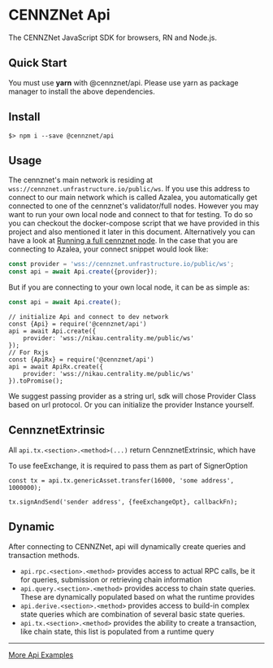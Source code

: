 # CENNZNet Api

The CENNZNet JavaScript SDK for browsers, RN and Node.js.

## Quick Start

You must use **yarn** with @cennznet/api. Please use yarn as package manager to install the above dependencies.

## Install

```
$> npm i --save @cennznet/api
```

## Usage

The cennznet's main network is residing at `wss://cennznet.unfrastructure.io/public/ws`. 
If you use this address to connect to our main network which is called Azalea, you automatically get connected to one of the cennznet's validator/full nodes. 
However you may want to run your own local node and connect to that for testing. To do so you can checkout the docker-compose script that we have provided in this project and also mentioned it later in this document. 
Alternatively you can have a look at [Running a full cennznet node](https://github.com/cennznet/cennznet/wiki/Running-a-Full-Node). 
In the case that you are connecting to Azalea, your connect snippet would look like:
```js
const provider = 'wss://cennznet.unfrastructure.io/public/ws';
const api = await Api.create({provider});
```  
But if you are connecting to your own local node, it can be as simple as:
```js
const api = await Api.create();
```

```
// initialize Api and connect to dev network
const {Api} = require('@cennznet/api')
api = await Api.create({
    provider: 'wss://nikau.centrality.me/public/ws'
});
// For Rxjs
const {ApiRx} = require('@cennznet/api')
api = await ApiRx.create({
    provider: 'wss://nikau.centrality.me/public/ws'
}).toPromise();
```

We suggest passing provider as a string url, sdk will chose Provider Class based on url protocol. Or you can initialize the provider Instance yourself.

## CennznetExtrinsic

All `api.tx.<section>.<method>(...)` return CennznetExtrinsic, which have

To use feeExchange, it is required to pass them as part of SignerOption

```
const tx = api.tx.genericAsset.transfer(16000, 'some address', 1000000);

tx.signAndSend('sender address', {feeExchangeOpt}, callbackFn);
```

## Dynamic

After connecting to CENNZNet, api will dynamically create queries and transaction methods.

- `api.rpc.<section>.<method>` provides access to actual RPC calls, be it for queries, submission or retrieving chain information
- `api.query.<section>.<method>` provides access to chain state queries. These are dynamically populated based on what the runtime provides
- `api.derive.<section>.<method>` provides access to build-in complex state queries which are combination of several basic state queries.
- `api.tx.<section>.<method>` provides the ability to create a transaction, like chain state, this list is populated from a runtime query

---

[More Api Examples](../../docs/examples)